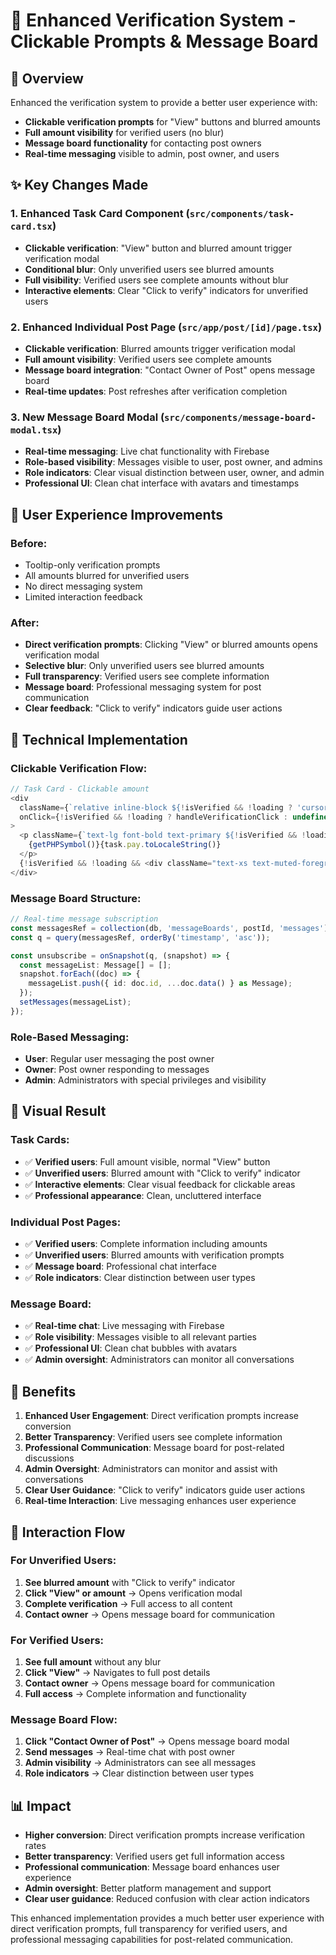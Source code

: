 # 🔐 **Enhanced Verification System - Clickable Prompts & Message Board**

## 🎯 **Overview**

Enhanced the verification system to provide a better user experience with:
- **Clickable verification prompts** for "View" buttons and blurred amounts
- **Full amount visibility** for verified users (no blur)
- **Message board functionality** for contacting post owners
- **Real-time messaging** visible to admin, post owner, and users

## ✨ **Key Changes Made**

### **1. Enhanced Task Card Component (`src/components/task-card.tsx`)**
- **Clickable verification**: "View" button and blurred amount trigger verification modal
- **Conditional blur**: Only unverified users see blurred amounts
- **Full visibility**: Verified users see complete amounts without blur
- **Interactive elements**: Clear "Click to verify" indicators for unverified users

### **2. Enhanced Individual Post Page (`src/app/post/[id]/page.tsx`)**
- **Clickable verification**: Blurred amounts trigger verification modal
- **Full amount visibility**: Verified users see complete amounts
- **Message board integration**: "Contact Owner of Post" opens message board
- **Real-time updates**: Post refreshes after verification completion

### **3. New Message Board Modal (`src/components/message-board-modal.tsx`)**
- **Real-time messaging**: Live chat functionality with Firebase
- **Role-based visibility**: Messages visible to user, post owner, and admins
- **Role indicators**: Clear visual distinction between user, owner, and admin
- **Professional UI**: Clean chat interface with avatars and timestamps

## 🎨 **User Experience Improvements**

### **Before:**
- Tooltip-only verification prompts
- All amounts blurred for unverified users
- No direct messaging system
- Limited interaction feedback

### **After:**
- **Direct verification prompts**: Clicking "View" or blurred amounts opens verification modal
- **Selective blur**: Only unverified users see blurred amounts
- **Full transparency**: Verified users see complete information
- **Message board**: Professional messaging system for post communication
- **Clear feedback**: "Click to verify" indicators guide user actions

## 🔧 **Technical Implementation**

### **Clickable Verification Flow:**
```typescript
// Task Card - Clickable amount
<div
  className={`relative inline-block ${!isVerified && !loading ? 'cursor-pointer' : ''}`}
  onClick={!isVerified && !loading ? handleVerificationClick : undefined}
>
  <p className={`text-lg font-bold text-primary ${!isVerified && !loading ? 'blur-sensitive' : ''}`}>
    {getPHPSymbol()}{task.pay.toLocaleString()}
  </p>
  {!isVerified && !loading && <div className="text-xs text-muted-foreground">Click to verify</div>}
</div>
```

### **Message Board Structure:**
```typescript
// Real-time message subscription
const messagesRef = collection(db, 'messageBoards', postId, 'messages');
const q = query(messagesRef, orderBy('timestamp', 'asc'));

const unsubscribe = onSnapshot(q, (snapshot) => {
  const messageList: Message[] = [];
  snapshot.forEach((doc) => {
    messageList.push({ id: doc.id, ...doc.data() } as Message);
  });
  setMessages(messageList);
});
```

### **Role-Based Messaging:**
- **User**: Regular user messaging the post owner
- **Owner**: Post owner responding to messages
- **Admin**: Administrators with special privileges and visibility

## 📱 **Visual Result**

### **Task Cards:**
- ✅ **Verified users**: Full amount visible, normal "View" button
- ✅ **Unverified users**: Blurred amount with "Click to verify" indicator
- ✅ **Interactive elements**: Clear visual feedback for clickable areas
- ✅ **Professional appearance**: Clean, uncluttered interface

### **Individual Post Pages:**
- ✅ **Verified users**: Complete information including amounts
- ✅ **Unverified users**: Blurred amounts with verification prompts
- ✅ **Message board**: Professional chat interface
- ✅ **Role indicators**: Clear distinction between user types

### **Message Board:**
- ✅ **Real-time chat**: Live messaging with Firebase
- ✅ **Role visibility**: Messages visible to all relevant parties
- ✅ **Professional UI**: Clean chat bubbles with avatars
- ✅ **Admin oversight**: Administrators can monitor all conversations

## 🚀 **Benefits**

1. **Enhanced User Engagement**: Direct verification prompts increase conversion
2. **Better Transparency**: Verified users see complete information
3. **Professional Communication**: Message board for post-related discussions
4. **Admin Oversight**: Administrators can monitor and assist with conversations
5. **Clear User Guidance**: "Click to verify" indicators guide user actions
6. **Real-time Interaction**: Live messaging enhances user experience

## 🔄 **Interaction Flow**

### **For Unverified Users:**
1. **See blurred amount** with "Click to verify" indicator
2. **Click "View" or amount** → Opens verification modal
3. **Complete verification** → Full access to all content
4. **Contact owner** → Opens message board for communication

### **For Verified Users:**
1. **See full amount** without any blur
2. **Click "View"** → Navigates to full post details
3. **Contact owner** → Opens message board for communication
4. **Full access** → Complete information and functionality

### **Message Board Flow:**
1. **Click "Contact Owner of Post"** → Opens message board modal
2. **Send messages** → Real-time chat with post owner
3. **Admin visibility** → Administrators can see all messages
4. **Role indicators** → Clear distinction between user types

## 📊 **Impact**

- **Higher conversion**: Direct verification prompts increase verification rates
- **Better transparency**: Verified users get full information access
- **Professional communication**: Message board enhances user experience
- **Admin oversight**: Better platform management and support
- **Clear user guidance**: Reduced confusion with clear action indicators

This enhanced implementation provides a much better user experience with direct verification prompts, full transparency for verified users, and professional messaging capabilities for post-related communication. 